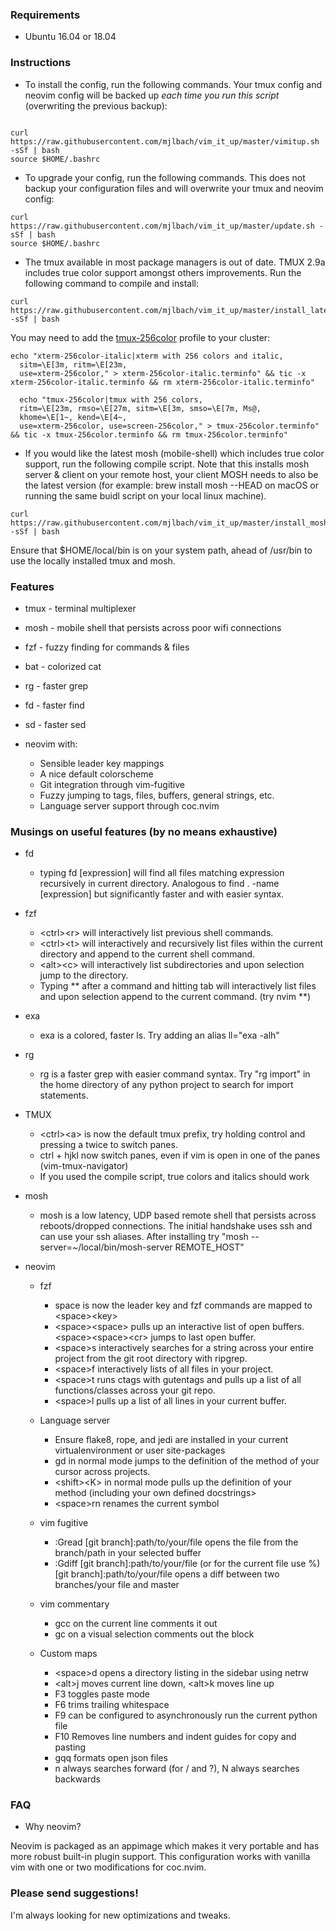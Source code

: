 ### Requirements

* Ubuntu 16.04 or 18.04

### Instructions
 
* To install the config, run the following commands. Your tmux config and neovim config will be backed up *each time you run this script* (overwriting the previous backup):

```

curl https://raw.githubusercontent.com/mjlbach/vim_it_up/master/vimitup.sh -sSf | bash 
source $HOME/.bashrc

```

* To upgrade your config, run the following commands. This does not backup your configuration files and will overwrite your tmux and neovim config:
```
curl https://raw.githubusercontent.com/mjlbach/vim_it_up/master/update.sh -sSf | bash 
source $HOME/.bashrc
```

* The tmux available in most package managers is out of date. TMUX 2.9a includes true color support amongst others improvements. Run the following command to compile and install:

```
curl https://raw.githubusercontent.com/mjlbach/vim_it_up/master/install_latest_tmux.sh -sSf | bash
```
You may need to add the [tmux-256color](https://medium.com/@dubistkomisch/how-to-actually-get-italics-and-true-colour-to-work-in-iterm-tmux-vim-9ebe55ebc2be) profile to your cluster:

```
echo "xterm-256color-italic|xterm with 256 colors and italic,
  sitm=\E[3m, ritm=\E[23m,
  use=xterm-256color," > xterm-256color-italic.terminfo" && tic -x xterm-256color-italic.terminfo && rm xterm-256color-italic.terminfo"
  
  echo "tmux-256color|tmux with 256 colors,
  ritm=\E[23m, rmso=\E[27m, sitm=\E[3m, smso=\E[7m, Ms@,
  khome=\E[1~, kend=\E[4~,
  use=xterm-256color, use=screen-256color," > tmux-256color.terminfo" && tic -x tmux-256color.terminfo && rm tmux-256color.terminfo"
``` 

* If you would like the latest mosh (mobile-shell) which includes true color support, run the following compile script. Note that this installs mosh server & client on your remote host, your client MOSH needs to also be the latest version (for example: brew install mosh --HEAD on macOS or running the same buidl script on your local linux machine).

```
curl https://raw.githubusercontent.com/mjlbach/vim_it_up/master/install_mosh.sh -sSf | bash
```

Ensure that $HOME/local/bin is on your system path, ahead of /usr/bin to use the locally installed tmux and mosh.

### Features

* tmux - terminal multiplexer
* mosh - mobile shell that persists across poor wifi connections
* fzf - fuzzy finding for commands & files
* bat - colorized cat
* rg - faster grep
* fd - faster find
* sd - faster sed

* neovim with:
    * Sensible leader key mappings
    * A nice default colorscheme
    * Git integration through vim-fugitive
    * Fuzzy jumping to tags, files, buffers, general strings, etc.
    * Language server support through coc.nvim
    
### Musings on useful features (by no means exhaustive)
* fd
    * typing fd \[expression\] will find all files matching expression recursively in current directory. Analogous to find . -name \[expression\] but significantly faster and with easier syntax.
* fzf
    * \<ctrl\>\<r> will interactively list previous shell commands. 
    * \<ctrl\>\<t> will interactively and recursively list files within the current directory and append to the current shell command. 
    * \<alt\>\<c> will interactively list subdirectories and upon selection jump to the directory.
    * Typing ** after a command and hitting tab will interactively list files and upon selection append to the current command. (try nvim **)
* exa
    * exa is a colored, faster ls. Try adding an alias ll="exa -alh"
* rg
    * rg is a faster grep with easier command syntax. Try "rg import" in the home directory of any python project to search for import statements.
    
* TMUX
    * \<ctrl\>\<a\> is now the default tmux prefix, try holding control and pressing a twice to switch panes.
    * ctrl + hjkl now switch panes, even if vim is open in one of the panes (vim-tmux-navigator)
    * If you used the compile script, true colors and italics should work
    
* mosh
   * mosh is a low latency, UDP based remote shell that persists across reboots/dropped connections. The initial handshake uses ssh and can use your ssh aliases. After installing try "mosh --server=~/local/bin/mosh-server REMOTE_HOST"
   
    
* neovim
    * fzf
        * space is now the leader key and fzf commands are mapped to \<space\>\<key\>
        * \<space\>\<space\> pulls up an interactive list of open buffers. \<space\>\<space\>\<cr\> jumps to last open buffer.
        * \<space\>s interactively searches for a string across your entire project from the git root directory with ripgrep.
        * \<space\>f interactively lists of all files in your project.
        * \<space\>t runs ctags with gutentags and pulls up a list of all functions/classes across your git repo.
        * \<space\>l pulls up a list of all lines in your current buffer. 
     
     * Language server
        * Ensure flake8, rope, and jedi are installed in your current virtualenvironment or user site-packages
        * gd in normal mode jumps to the definition of the method of your cursor across projects.
        * \<shift\>\<K\> in normal mode pulls up the definition of your method (including your own defined docstrings\>
        * \<space\>rn renames the current symbol
 
     * vim fugitive
        * :Gread [git branch]:path/to/your/file opens the file from the branch/path in your selected buffer
        * :Gdiff [git branch]:path/to/your/file (or for the current file use %) [git branch]:path/to/your/file opens a diff between two branches/your file and master
        
     * vim commentary
       * gcc on the current line comments it out
       * gc on a visual selection comments out the block
       
     * Custom maps
       * \<space\>d opens a directory listing in the sidebar using netrw
       * \<alt\>j moves current line down, \<alt\>k moves line up
       * F3 toggles paste mode
       * F6 trims trailing whitespace
       * F9 can be configured to asynchronously run the current python file
       * F10 Removes line numbers and indent guides for copy and pasting
       * gqq formats open json files
       * n always searches forward (for / and ?), N always searches backwards
 
 
### FAQ

* Why neovim? 

Neovim is packaged as an appimage which makes it very portable and has more robust built-in plugin support. This configuration works with vanilla vim with one or two modifications for coc.nvim.

### Please send suggestions! 
I'm always looking for new optimizations and tweaks.
